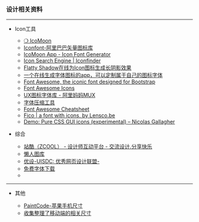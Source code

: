 ### 设计相关资料

---

- Icon工具

    - [ ❍ IcoMoon](https://icomoon.io/)
    - [Iconfont-阿里巴巴矢量图标库](http://iconfont.cn/)
    - [ IcoMoon App - Icon Font Generator](https://icomoon.io/app/#/select)
    - [ Icon Search Engine | Iconfinder](https://www.iconfinder.com/)
    - [Flatty Shadow在线为Icon图标生成长阴影效果](http://flattyshadow.com/)
    - [一个在线生成字体图标的app，可以定制属于自己的图标字体](http://app.fontastic.me/)
    - [Font Awesome, the iconic font designed for Bootstrap](fortawesome.github.io/Font-Awesome/)
    - [Font Awesome Icons](http://fontawesome.io/icons/)
    - [UX图标字体库 - 阿里妈妈MUX](http://mux.alimama.com/fonts)
    - [字体压缩工具](http://font-spider.org/)
    - [ Font Awesome Cheatsheet](fontawesome.io/cheatsheet/)
    - [Fico | a font with icons, by Lensco.be](fico.lensco.be)   
    - [ Demo: Pure CSS GUI icons (experimental) – Nicolas Gallagher](http://nicolasgallagher.com/pure-css-gui-icons/demo/)  
     
- 综合

    - [站酷（ZCOOL） - 设计师互动平台 - 交流设计.分享快乐](http://www.zcool.com.cn/)
    - [ 懒人图库](http://www.lanrentuku.com/)
    - [ 优设-UISDC: 优秀网页设计联盟-](http://www.uisdc.com/)
    - [免费字体下载](http://cn.ffonts.net/)
    - [](http://thestocks.im/)
---

- 其他
    
    - [ PaintCode-苹果手机尺寸]( PaintCode-苹果手机尺寸)
    - [收集整理了移动端的相关尺寸](http://screensiz.es/)

    



    
    

   
   
   
    
   
   
